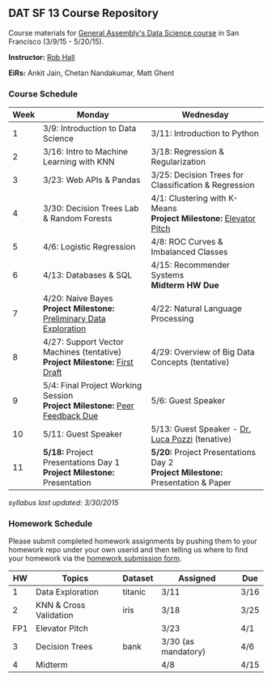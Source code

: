 ## DAT SF 13 Course Repository

Course materials for [General Assembly's Data Science course](https://generalassemb.ly/education/data-science/san-francisco) in San Francisco (3/9/15 - 5/20/15).

**Instructor:** [Rob Hall](https://generalassemb.ly/instructors/rob-hall/1864)

**EiRs:** Ankit Jain, Chetan Nandakumar, Matt Ghent

### Course Schedule

Week | Monday | Wednesday
--- | --- | ---
 1 | 3/9: Introduction to Data Science | 3/11: Introduction to Python
 2 | 3/16: Intro to Machine Learning with KNN | 3/18: Regression & Regularization
 3 | 3/23: Web APIs & Pandas | 3/25: Decision Trees for Classification & Regression
 4 | 3/30: Decision Trees Lab & Random Forests | 4/1: Clustering with K-Means <br>**Project Milestone:** [Elevator Pitch](https://github.com/ga-students/DAT_SF_13/blob/master/project/dat_project.md#april-1-final-project-elevator-pitch)
 5 | 4/6: Logistic Regression | 4/8: ROC Curves & Imbalanced Classes 
 6 | 4/13: Databases & SQL | 4/15: Recommender Systems <br> **Midterm HW Due**
 7 | 4/20: Naive Bayes <br>**Project Milestone:** [Preliminary Data Exploration](https://github.com/ga-students/DAT_SF_13/blob/master/project/dat_project.md#april-15-preliminary-data-exploration-results-and-analysis-plan) | 4/22: Natural Language Processing
 8 | 4/27: Support Vector Machines (tentative) <br>**Project Milestone:** [First Draft](https://github.com/ga-students/DAT_SF_13/blob/master/project/dat_project.md#april-26-first-draft-due) | 4/29: Overview of Big Data Concepts (tentative)
 9 | 5/4: Final Project Working Session <br>**Project Milestone:** [Peer Feedback Due](https://github.com/ga-students/DAT_SF_13/blob/master/project/peer_review_guidelines.md) | 5/6: Guest Speaker
10 | 5/11: Guest Speaker | 5/13: Guest Speaker - [Dr. Luca Pozzi](https://generalassemb.ly/instructors/dr-luca-pozzi/4825) (tenative)
11 | **5/18:** Project Presentations Day 1 <br>**Project Milestone:** Presentation | **5/20:** Project Presentations Day 2 <br>**Project Milestone:** Presentation & Paper

_syllabus last updated: 3/30/2015_

### Homework Schedule

Please submit completed homework assignments by pushing them to your homework repo under your own userid and then telling us where to find your homework via the [homework submission form](http://goo.gl/forms/QBZBG4P3bm).

HW | Topics | Dataset | Assigned | Due
--- | --- | --- | --- | ---
1 | Data Exploration | titanic | 3/11 | 3/16
2 | KNN & Cross Validation | iris | 3/18 | 3/25
FP1 | Elevator Pitch |  | 3/23 | 4/1
3 | Decision Trees | bank | 3/30 (as mandatory) | 4/6
4 | Midterm |  | 4/8 | 4/15